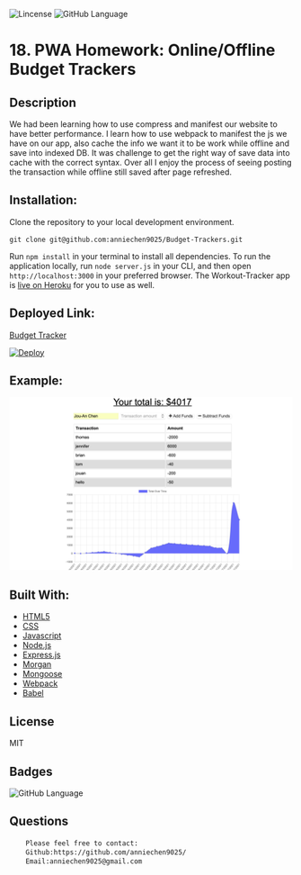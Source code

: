 ![Lincense](https://img.shields.io/apm/l/npm)   ![GitHub Language](https://img.shields.io/github/languages/top/anniechen9025/Budget-Trackers)

# 18. PWA Homework: Online/Offline Budget Trackers

## Description
We had been learning how to use compress and manifest our website to have better performance. I learn how to use webpack to manifest the js we have on our app, also cache the info we want it to be work while offline and save into indexed DB. It was challenge to get the right way of save data into cache with the correct syntax. Over all I enjoy the process of seeing posting the transaction while offline still saved after page refreshed. 

## Installation:

Clone the repository to your local development environment.

```
git clone git@github.com:anniechen9025/Budget-Trackers.git
```

Run `npm install` in your terminal to install all dependencies. To run the application locally, run `node server.js` in your CLI, and then open `http://localhost:3000` in your preferred browser. The Workout-Tracker app is [live on Heroku](https://jouan-budget-trackers.herokuapp.com) for you to use as well.


## Deployed Link:
[Budget Tracker](https://jouan-budget-trackers.herokuapp.com)

[![Deploy](https://www.herokucdn.com/deploy/button.svg)](https://jouan-budget-trackers.herokuapp.com)

## Example:
![Home Page](./public/assets/images/1.png)

## Built With:
- [HTML5](https://html.com/html5/)
- [CSS](https://www.w3.org/Style/CSS/)
- [Javascript](https://www.javascript.com/)
- [Node.js](https://nodejs.org/en/)
- [Express.js](https://expressjs.com/)
- [Morgan](https://www.npmjs.com/package/morgan)
- [Mongoose](https://www.npmjs.com/package/mongoose)
- [Webpack](https://www.npmjs.com/package/webpack)
- [Babel](https://www.npmjs.com/package/@babel/core)

## License
MIT 

## Badges
![GitHub Language](https://img.shields.io/github/languages/top/anniechen9025/Budget-Trackers?style=for-the-badge)


## Questions
        Please feel free to contact: 
        Github:https://github.com/anniechen9025/
        Email:anniechen9025@gmail.com
